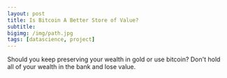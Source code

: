 ```yaml
---
layout: post
title: Is Bitcoin A Better Store of Value? 
subtitle: 
bigimg: /img/path.jpg
tags: [datascience, project]
---
```


Should you keep preserving your wealth in gold or use bitcoin? Don't hold all of your wealth in the bank and lose value.
